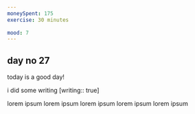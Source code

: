 ```yaml
---
moneySpent: 175
exercise: 30 minutes
 
mood: 7
---
```

## day no 27
today is a good day!
 

i did some writing [writing:: true]

lorem ipsum lorem ipsum lorem ipsum lorem ipsum lorem ipsum
